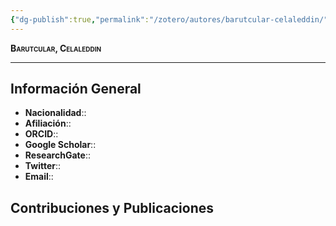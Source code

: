 ```yaml
---
{"dg-publish":true,"permalink":"/zotero/autores/barutcular-celaleddin/","tags":["#autor","#researcher"]}
---
```



<span style="font-variant:small-caps; font-weight: bold;"> Barutcular, Celaleddin </span>

---


## Información General

- **Nacionalidad**:: 
- **Afiliación**:: 
- **ORCID**:: 
- **Google Scholar**:: 
- **ResearchGate**:: 
- **Twitter**:: 
- **Email**::
  
## Contribuciones y Publicaciones






